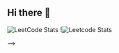 ## Hi there 👋
![LeetCode Stats](https://leetcard.jacoblin.cool/Django42?theme=unicorn&font=Radley)
!![Leetcode Stats](https://leetcard.jacoblin.cool/Django42?ext=heatmap)

-->

